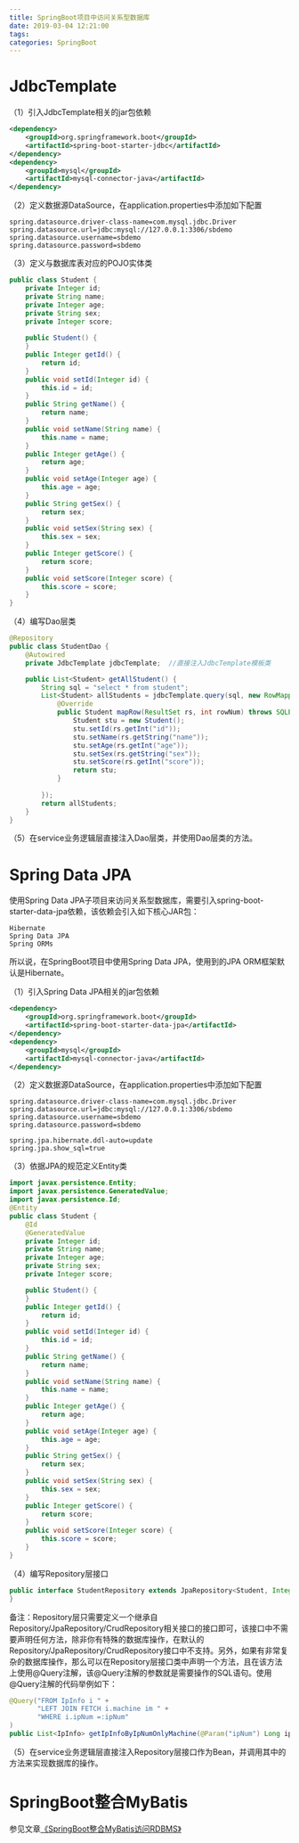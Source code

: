 ```yaml
---
title: SpringBoot项目中访问关系型数据库
date: 2019-03-04 12:21:00
tags:
categories: SpringBoot
---
```


# JdbcTemplate

（1）引入JdbcTemplate相关的jar包依赖

```xml
<dependency>
    <groupId>org.springframework.boot</groupId>
    <artifactId>spring-boot-starter-jdbc</artifactId>
</dependency>
<dependency>
    <groupId>mysql</groupId>
    <artifactId>mysql-connector-java</artifactId>
</dependency>
```

（2）定义数据源DataSource，在application.properties中添加如下配置

    spring.datasource.driver-class-name=com.mysql.jdbc.Driver
    spring.datasource.url=jdbc:mysql://127.0.0.1:3306/sbdemo
    spring.datasource.username=sbdemo
    spring.datasource.password=sbdemo

（3）定义与数据库表对应的POJO实体类

```java
public class Student {
    private Integer id;
    private String name;
    private Integer age;
    private String sex;
    private Integer score;
    
    public Student() {
    }
    public Integer getId() {
        return id;
    }
    public void setId(Integer id) {
        this.id = id;
    }
    public String getName() {
        return name;
    }
    public void setName(String name) {
        this.name = name;
    }
    public Integer getAge() {
        return age;
    }
    public void setAge(Integer age) {
        this.age = age;
    }
    public String getSex() {
        return sex;
    }
    public void setSex(String sex) {
        this.sex = sex;
    }
    public Integer getScore() {
        return score;
    }
    public void setScore(Integer score) {
        this.score = score;
    }
}
```

（4）编写Dao层类

```java
@Repository
public class StudentDao {
    @Autowired
    private JdbcTemplate jdbcTemplate;  //直接注入JdbcTemplate模板类

    public List<Student> getAllStudent() {
        String sql = "select * from student";
        List<Student> allStudents = jdbcTemplate.query(sql, new RowMapper<Student>(){
            @Override
            public Student mapRow(ResultSet rs, int rowNum) throws SQLException {
                Student stu = new Student();
                stu.setId(rs.getInt("id"));
                stu.setName(rs.getString("name"));
                stu.setAge(rs.getInt("age"));
                stu.setSex(rs.getString("sex"));
                stu.setScore(rs.getInt("score"));
                return stu;
            }
                     
        });
        return allStudents;
    }
}
```

（5）在service业务逻辑层直接注入Dao层类，并使用Dao层类的方法。

# Spring Data JPA

使用Spring Data JPA子项目来访问关系型数据库，需要引入spring-boot-starter-data-jpa依赖，该依赖会引入如下核心JAR包：

    Hibernate
    Spring Data JPA
    Spring ORMs

所以说，在SpringBoot项目中使用Spring Data JPA，使用到的JPA ORM框架默认是Hibernate。

（1）引入Spring Data JPA相关的jar包依赖

```xml
<dependency>
    <groupId>org.springframework.boot</groupId>
    <artifactId>spring-boot-starter-data-jpa</artifactId>
</dependency>
<dependency>
    <groupId>mysql</groupId>
    <artifactId>mysql-connector-java</artifactId>
</dependency>
```

（2）定义数据源DataSource，在application.properties中添加如下配置

    spring.datasource.driver-class-name=com.mysql.jdbc.Driver
    spring.datasource.url=jdbc:mysql://127.0.0.1:3306/sbdemo
    spring.datasource.username=sbdemo
    spring.datasource.password=sbdemo
     
    spring.jpa.hibernate.ddl-auto=update
    spring.jpa.show_sql=true

（3）依据JPA的规范定义Entity类

```java
import javax.persistence.Entity;
import javax.persistence.GeneratedValue;
import javax.persistence.Id;
@Entity
public class Student {
    @Id
    @GeneratedValue
    private Integer id;
    private String name; 
    private Integer age;
    private String sex;
    private Integer score;

    public Student() {
    }
    public Integer getId() {
        return id;
    }
    public void setId(Integer id) {
        this.id = id;
    }
    public String getName() {
        return name;
    }
    public void setName(String name) {
        this.name = name;
    }
    public Integer getAge() {
        return age;
    }
    public void setAge(Integer age) {
        this.age = age;
    }
    public String getSex() {
        return sex;
    }
    public void setSex(String sex) {
        this.sex = sex;
    }
    public Integer getScore() {
        return score;
    }
    public void setScore(Integer score) {
        this.score = score;
    } 
}
```

（4）编写Repository层接口

```java
public interface StudentRepository extends JpaRepository<Student, Integer> {
}
```

备注：Repository层只需要定义一个继承自Repository/JpaRepository/CrudRepository相关接口的接口即可，该接口中不需要声明任何方法，除非你有特殊的数据库操作，在默认的Repository/JpaRepository/CrudRepository接口中不支持。另外，如果有非常复杂的数据库操作，那么可以在Repository层接口类中声明一个方法，且在该方法上使用@Query注解，该@Query注解的参数就是需要操作的SQL语句。使用@Query注解的代码举例如下：

```java
@Query("FROM IpInfo i " +
       "LEFT JOIN FETCH i.machine im " +
       "WHERE i.ipNum =:ipNum"
) 
public List<IpInfo> getIpInfoByIpNumOnlyMachine(@Param("ipNum") Long ipNum);
```

（5）在service业务逻辑层直接注入Repository层接口作为Bean，并调用其中的方法来实现数据库的操作。

# SpringBoot整合MyBatis

参见文章[《SpringBoot整合MyBatis访问RDBMS》](https://wangjianno1.github.io/2019/03/04/SpringBoot%E6%95%B4%E5%90%88MyBatis%E8%AE%BF%E9%97%AERDBMS/)
